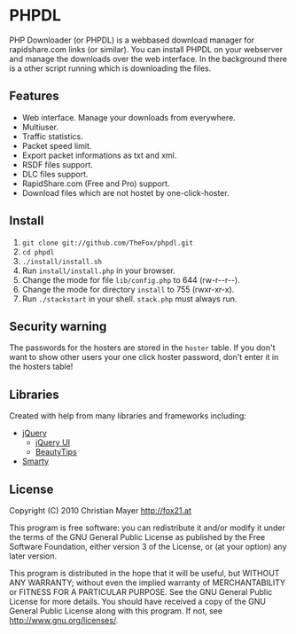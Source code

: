 # PHPDL
PHP Downloader (or PHPDL) is a webbased download manager for rapidshare.com links (or similar). You can install PHPDL on your webserver and manage the downloads over the web interface. In the background there is a other script running which is downloading the files.

## Features
- Web interface. Manage your downloads from everywhere.
- Multiuser.
- Traffic statistics.
- Packet speed limit.
- Export packet informations as txt and xml.
- RSDF files support.
- DLC files support.
- RapidShare.com (Free and Pro) support.
- Download files which are not hostet by one-click-hoster.

## Install
1. `git clone git://github.com/TheFox/phpdl.git`
1. `cd phpdl`
1. `./install/install.sh`
1. Run `install/install.php` in your browser.
1. Change the mode for file `lib/config.php` to 644 (rw-r--r--).
1. Change the mode for directory `install` to 755 (rwxr-xr-x).
1. Run `./stackstart` in your shell. `stack.php` must always run.

## Security warning
The passwords for the hosters are stored in the `hoster` table. If you don't want to show other users your one click hoster password, don't enter it in the hosters table!

## Libraries
Created with help from many libraries and frameworks including:

- [jQuery](http://jquery.com/)
	- [jQuery UI](http://jqueryui.com/)
	- [BeautyTips](http://plugins.jquery.com/project/bt)
- [Smarty](http://www.smarty.net/)

## License
Copyright (C) 2010 Christian Mayer <http://fox21.at>

This program is free software: you can redistribute it and/or modify it under the terms of the GNU General Public License as published by the Free Software Foundation, either version 3 of the License, or (at your option) any later version.

This program is distributed in the hope that it will be useful, but WITHOUT ANY WARRANTY; without even the implied warranty of MERCHANTABILITY or FITNESS FOR A PARTICULAR PURPOSE. See the GNU General Public License for more details. You should have received a copy of the GNU General Public License along with this program. If not, see <http://www.gnu.org/licenses/>.
